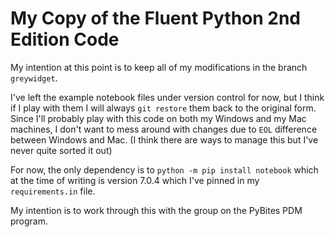 # My Copy of the Fluent Python 2nd Edition Code

My intention at this point is to keep all of my modifications in the branch `greywidget`.

I've left the example notebook files under version control for now, but I think if I play with them I will always `git restore` them back to the original form. Since I'll probably play with this code on both my Windows and my Mac machines, I don't want to mess around with changes due to `EOL` difference between Windows and Mac. (I think there are ways to manage this but I've never quite sorted it out)

For now, the only dependency is to `python -m pip install notebook` which at the time of writing is version 7.0.4 which I've pinned in my `requirements.in` file.

My intention is to work through this with the group on the PyBites PDM program.
